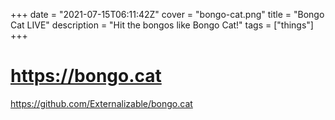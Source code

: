 +++
date = "2021-07-15T06:11:42Z"
cover = "bongo-cat.png"
title = "Bongo Cat LIVE"
description = "Hit the bongos like Bongo Cat!"
tags = ["things"]
+++
# https://bongo.cat
https://github.com/Externalizable/bongo.cat